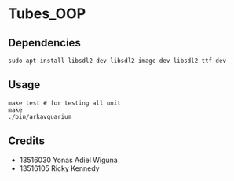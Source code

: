 # Tubes_OOP

## Dependencies

```
sudo apt install libsdl2-dev libsdl2-image-dev libsdl2-ttf-dev
```

## Usage

```
make test # for testing all unit
make
./bin/arkavquarium
```

## Credits

- 13516030 Yonas Adiel Wiguna
- 13516105 Ricky Kennedy
